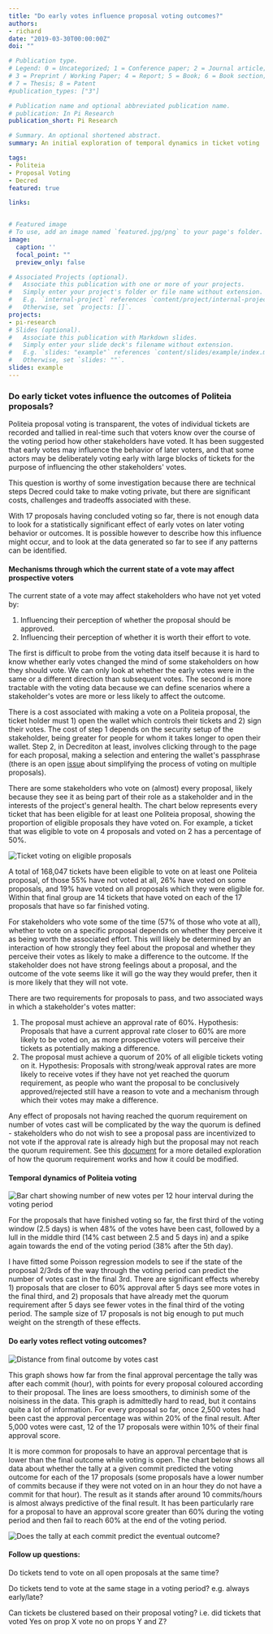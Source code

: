 ```yaml
---
title: "Do early votes influence proposal voting outcomes?"
authors:
- richard
date: "2019-03-30T00:00:00Z"
doi: ""

# Publication type.
# Legend: 0 = Uncategorized; 1 = Conference paper; 2 = Journal article;
# 3 = Preprint / Working Paper; 4 = Report; 5 = Book; 6 = Book section;
# 7 = Thesis; 8 = Patent
#publication_types: ["3"]

# Publication name and optional abbreviated publication name.
# publication: In Pi Research
publication_short: Pi Research

# Summary. An optional shortened abstract.
summary: An initial exploration of temporal dynamics in ticket voting

tags:
- Politeia
- Proposal Voting
- Decred
featured: true

links:


# Featured image
# To use, add an image named `featured.jpg/png` to your page's folder. 
image:
  caption: ''
  focal_point: ""
  preview_only: false

# Associated Projects (optional).
#   Associate this publication with one or more of your projects.
#   Simply enter your project's folder or file name without extension.
#   E.g. `internal-project` references `content/project/internal-project/index.md`.
#   Otherwise, set `projects: []`.
projects:
- pi-research
# Slides (optional).
#   Associate this publication with Markdown slides.
#   Simply enter your slide deck's filename without extension.
#   E.g. `slides: "example"` references `content/slides/example/index.md`.
#   Otherwise, set `slides: ""`.
slides: example
---
```




###  Do early ticket votes influence the outcomes of Politeia proposals?

Politeia proposal voting is transparent, the votes of individual tickets are recorded and tallied in real-time such that voters know over the course of the voting period how other stakeholders have voted. It has been suggested that early votes may influence the behavior of later voters, and that some actors may be deliberately voting early with large blocks of tickets for the purpose of influencing the other stakeholders' votes.

This question is worthy of some investigation because there are technical steps Decred could take to make voting private, but there are significant costs, challenges and tradeoffs associated with these.  

With 17 proposals having concluded voting so far, there is not enough data to look for a statistically significant effect of early votes on later voting behavior or outcomes. It is possible however to describe how this influence might occur, and to look at the data generated so far to see if any patterns can be identified.

#### Mechanisms through which the current state of a vote may affect prospective voters

The current state of a vote may affect stakeholders who have not yet voted by:

1. Influencing their perception of whether the proposal should be approved.
2. Influencing their perception of whether it is worth their effort to vote.

The first is difficult to probe from the voting data itself because it is hard to know whether early votes changed the mind of some stakeholders on how they should vote. We can only look at whether the early votes were in the same or a different direction than subsequent votes. The second is more tractable with the voting data because we can define scenarios where a stakeholder's votes are more or less likely to affect the outcome.

There is a cost associated with making a vote on a Politeia proposal, the ticket holder must 1) open the wallet which controls their tickets and 2) sign their votes. The cost of step 1 depends on the security setup of the stakeholder, being greater for people for whom it takes longer to open their wallet. Step 2, in Decrediton at least, involves clicking through to the page for each proposal, making a selection and entering the wallet's passphrase (there is an open [issue](https://github.com/decred/decrediton/issues/1751) about simplifying the process of voting on multiple proposals).

There are some stakeholders who vote on (almost) every proposal, likely because they see it as being part of their role as a stakeholder and in the interests of the project's general health. The chart below represents every ticket that has been eligible for at least one Politeia proposal, showing the proportion of eligible proposals they have voted on. For example, a ticket that was eligible to vote on 4 proposals and voted on 2 has a percentage of 50%.

![Ticket voting on eligible proposals](ticket-voting-on-eligible-proposals.png "Ticket voting on eligible proposals")

A total of 168,047 tickets have been eligible to vote on at least one Politeia proposal, of those 55% have not voted at all, 26% have voted on some proposals, and 19% have voted on all proposals which they were eligible for. Within that final group are 14 tickets that have voted on each of the 17 proposals that have so far finished voting.

For stakeholders who vote some of the time (57% of those who vote at all), whether to vote on a specific proposal depends on whether they perceive it as being worth the associated effort. This will likely be determined by an interaction of how strongly they feel about the proposal and whether they perceive their votes as likely to make a difference to the outcome. If the stakeholder does not have strong feelings about a proposal, and the outcome of the vote seems like it will go the way they would prefer, then it is more likely that they will not vote.

There are two requirements for proposals to pass, and two associated ways in which a stakeholder's votes matter:

1. The proposal must achieve an approval rate of 60%. Hypothesis: Proposals that have a current approval rate closer to 60% are more likely to be voted on, as more prospective voters will perceive their tickets as potentially making a difference.
2. The proposal must achieve a quorum of 20% of all eligible tickets voting on it. Hypothesis: Proposals with strong/weak approval rates are more likely to receive votes if they have not yet reached the quorum requirement, as people who want the proposal to be conclusively approved/rejected still have a reason to vote and a mechanism through which their votes may make a difference. 

Any effect of proposals not having reached the quorum requirement on number of votes cast will be complicated by the way the quorum is defined - stakeholders who do not wish to see a proposal pass are incentivized to not vote if the approval rate is already high but the proposal may not reach the quorum requirement. See this [document](https://github.com/RichardRed0x/pi-research/blob/master/analysis/voting/quorum-change-examples.md) for a more detailed exploration of how the quorum requirement works and how it could be modified.

#### Temporal dynamics of Politeia voting

![Bar chart showing number of new votes per 12 hour interval during the voting period](timing-of-proposal-ticket-votes.png "Bar chart showing number of new votes per 12 hour interval during the voting period")

For the proposals that have finished voting so far, the first third of the voting window (2.5 days) is when 48% of the votes have been cast, followed by a lull in the middle third (14% cast between 2.5 and 5 days in) and a spike again towards the end of the voting period (38% after the 5th day).

I have fitted some Poisson regression models to see if the state of the proposal 2/3rds of the way through the voting period can predict the number of votes cast in the final 3rd. There are significant effects whereby 1) proposals that are closer to 60% approval after 5 days see more votes in the final third, and 2) proposals that have already met the quorum requirement after 5 days see fewer votes in the final third of the voting period. The sample size of 17 proposals is not big enough to put much weight on the strength of these effects.

#### Do early votes reflect voting outcomes?

![Distance from final outcome by votes cast](distance-from-final-outcome-by-votes-cast.png "Distance from final outcome by votes cast")

This graph shows how far from the final approval percentage the tally was after each commit (hour), with points for every proposal coloured according to their proposal. The lines are loess smoothers, to diminish some of the noisiness in the data. This graph is admittedly hard to read, but it contains quite a lot of information. For every proposal so far, once 2,500 votes had been cast the approval percentage was within 20% of the final result. After 5,000 votes were cast, 12 of the 17 proposals were within 10% of their final approval score. 

It is more common for proposals to have an approval percentage that is lower than the final outcome while voting is open. The chart below shows all data about whether the tally at a given commit predicted the voting outcome for each of the 17 proposals (some proposals have a lower number of commits because if they were not voted on in an hour they do not have a commit for that hour). The result as it stands after around 10 commits/hours is almost always predictive of the final result. It has been particularly rare for a proposal to have an approval score greater than 60% during the voting period and then fail to reach 60% at the end of the voting period.

![Does the tally at each commit predict the eventual outcome?](tally-at-commit-x-predicts-result.png "Does the tally at each commit predict the eventual outcome?")

#### Follow up questions:

Do tickets tend to vote on all open proposals at the same time?

Do tickets tend to vote at the same stage in a voting period? e.g. always early/late?

Can tickets be clustered based on their proposal voting? i.e. did tickets that voted Yes on prop X vote no on props Y and Z?


